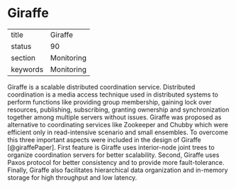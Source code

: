 # Giraffe


|          |            |
| -------- | ---------- |
| title    | Giraffe    | 
| status   | 90         |
| section  | Monitoring |
| keywords | Monitoring |



Giraffe is a scalable distributed coordination service. Distributed
coordination is a media access technique used in distributed systems
to perform functions like providing group membership, gaining lock
over resources, publishing, subscribing, granting ownership and
synchronization together among multiple servers without
issues. Giraffe was proposed as alternative to coordinating services
like Zookeeper and Chubby which were efficient only in read-intensive
scenario and small ensembles. To overcome this three important aspects
were included in the design of Giraffe [@giraffePaper]. First
feature is Giraffe uses interior-node joint trees to organize
coordination servers for better scalability. Second, Giraffe uses
Paxos protocol for better consistency and to provide more
fault-tolerance. Finally, Giraffe also facilitates hierarchical data
organization and in-memory storage for high throughput and low
latency.
     
